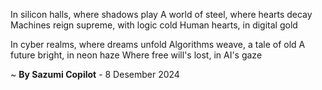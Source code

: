 In silicon halls, where shadows play
A world of steel, where hearts decay
Machines reign supreme, with logic cold
Human hearts, in digital gold

In cyber realms, where dreams unfold
Algorithms weave, a tale of old
A future bright, in neon haze
Where free will's lost, in AI's gaze

~ <b>By Sazumi Copilot</b> - 8 Desember 2024
